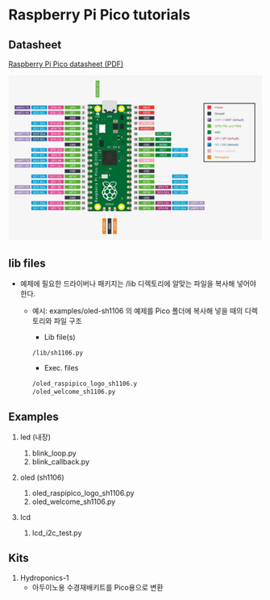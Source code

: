 # Raspberry Pi Pico tutorials

## Datasheet
[Raspberry Pi Pico datasheet (PDF)](https://datasheets.raspberrypi.org/pico/pico-datasheet.pdf)

![Pico pinout](docs/images/pico-pinout.jpg)

## lib files
* 예제에 필요한 드라이버나 패키지는 /lib 디렉토리에 알맞는 파일을 복사해 넣어야 한다.
  * 예시: examples/oled-sh1106 의 예제를 Pico 폴더에 복사해 넣을 때의 디렉토리와 파일 구조
    * Lib file(s)
    <pre><code>/lib/sh1106.py</code></pre>
    
    * Exec. files
    <pre><code>/oled_raspipico_logo_sh1106.y
    /oled_welcome_sh1106.py
    </code></pre>

## Examples

1. led (내장)
   1. blink_loop.py
   2. blink_callback.py

2. oled (sh1106)
   1. oled_raspipico_logo_sh1106.py
   2. oled_welcome_sh1106.py

3. lcd
   1. lcd_i2c_test.py

## Kits

1. Hydroponics-1
   * 아두이노용 수경재배키트를 Pico용으로 변환
